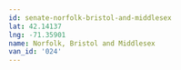 ```yaml
---
id: senate-norfolk-bristol-and-middlesex
lat: 42.14137
lng: -71.35901
name: Norfolk, Bristol and Middlesex
van_id: '024'
---
```

